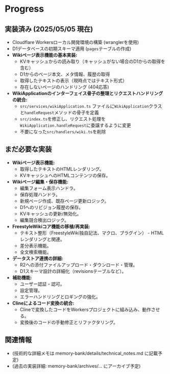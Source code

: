 # **Progress**

## **実装済み (2025/05/05 現在)**
* Cloudflare Workersローカル開発環境の構築 (wranglerを使用)
* D1データベースの初期スキーマ適用 (`pages`テーブルの作成)
* **Wikiページ表示機能の基本実装:**
  * KVキャッシュからの読み取り（キャッシュがない場合のD1からの取得を含む）
  * D1からのページ本文、メタ情報、履歴の取得
  * 取得したテキストの表示（現時点ではテキスト形式）
  * 存在しないページのハンドリング (404応答)
* **WikiApplicationのインターフェイス骨子の整理とリクエストハンドリングの統合:**
  * `src/services/wikiApplication.ts` ファイルに`WikiApplication`クラスと`handleRequest`メソッドの骨子を定義
  * `src/index.ts`を修正し、リクエスト処理を`WikiApplication.handleRequest`に委譲するように変更
  * 不要になった`src/handlers/wiki.ts`を削除

## **まだ必要な実装**

* **Wikiページ表示機能:**
  * 取得したテキストのHTMLレンダリング。
  * KVキャッシュへのHTMLコンテンツの保存。
* **Wikiページ編集・保存機能:**
  * 編集フォーム表示ハンドラ。
  * 保存処理ハンドラ。
  * 新規ページ作成、既存ページ更新ロジック。
  * D1へのリビジョン履歴の保存。
  * KVキャッシュの更新/無効化。
  * 編集競合検出ロジック。
* **FreestyleWikiコア機能の移植/再実装:**
  * テキスト整形（FreestyleWiki独自記法、マクロ、プラグイン） - HTMLレンダリングと関連。
  * 差分表示機能。
  * 全文検索機能。
* **データストア連携の詳細:**
  * R2への添付ファイルアップロード・ダウンロード・管理。
  * D1スキーマ設計の詳細化（revisionsテーブルなど）。
* **補助機能:**
  * ユーザー認証・認可。
  * 設定管理。
  * エラーハンドリングとロギングの強化。
* **Clineによるコード変換の統合:**
  * Clineで変換したコードをWorkersプロジェクトに組み込み、動作させる。
  * 変換後のコードの手動修正とリファクタリング。

## **関連情報**

* (技術的な詳細メモは memory-bank/details/technical\_notes.md に記載予定)
* (過去の実装詳細: memory-bank/archives/... にアーカイブ予定)
